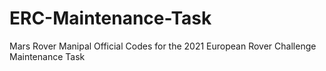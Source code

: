 # ERC-Maintenance-Task

Mars Rover Manipal Official Codes for the 2021 European Rover Challenge Maintenance Task 
